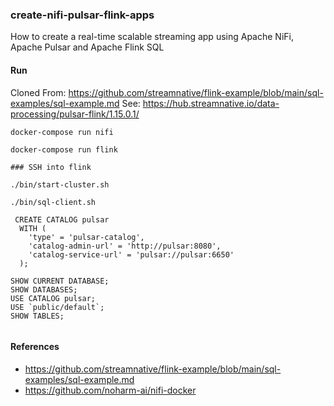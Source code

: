 ### create-nifi-pulsar-flink-apps

How to create a real-time scalable streaming app using Apache NiFi, Apache Pulsar and Apache Flink SQL

#### Run

Cloned From:   https://github.com/streamnative/flink-example/blob/main/sql-examples/sql-example.md
See:   https://hub.streamnative.io/data-processing/pulsar-flink/1.15.0.1/

````
docker-compose run nifi

docker-compose run flink

### SSH into flink

./bin/start-cluster.sh

./bin/sql-client.sh

 CREATE CATALOG pulsar
  WITH (
    'type' = 'pulsar-catalog',
    'catalog-admin-url' = 'http://pulsar:8080',
    'catalog-service-url' = 'pulsar://pulsar:6650'
  );
  
SHOW CURRENT DATABASE;
SHOW DATABASES;
USE CATALOG pulsar;
USE `public/default`;
SHOW TABLES;


````

#### References

* https://github.com/streamnative/flink-example/blob/main/sql-examples/sql-example.md
* https://github.com/noharm-ai/nifi-docker
